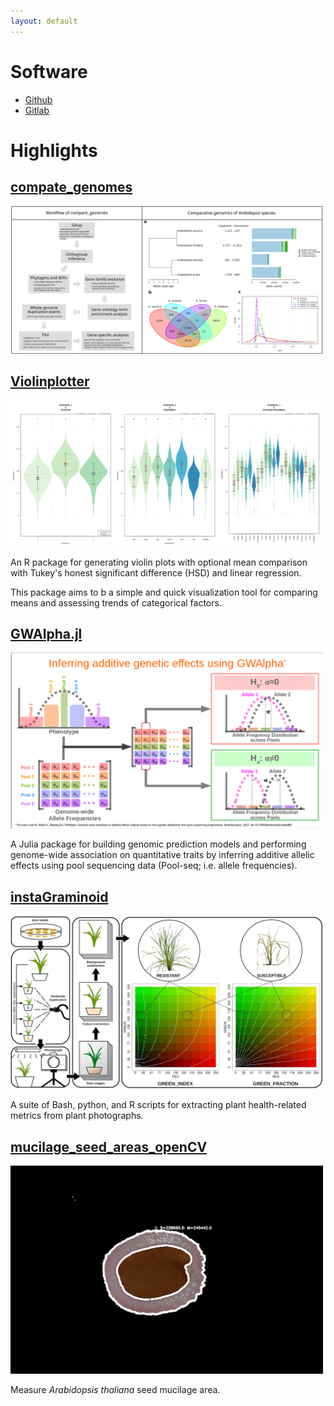 ```yaml
---
layout: default
---
```


# Software

- [Github](https://github.com/jeffersonfparil/)
- [Gitlab](https://gitlab.com/jeffersonfparil)
 
# Highlights

## [compate_genomes](https://github.com/jeffersonfparil/compare_genomes)

<img src="https://raw.githubusercontent.com/jeffersonfparil/compare_genomes/82047bc070ade87d14df99baf0dea78eaeb54985/misc/compare_genomes_workflow.svg" width="500">

## [Violinplotter](https://github.com/jeffersonfparil/violinplotter)

<img src="/img/violinplotter.png" width="500"/>

An R package for generating violin plots with optional mean comparison with Tukey's honest significant difference (HSD) and linear regression.

This package aims to b a simple and quick visualization tool for comparing means and assessing trends of categorical factors.

## [GWAlpha.jl](https://github.com/jeffersonfparil/GWAlpha.jl)

<img src="/img/GWAlpha.png" width="500"/>

A Julia package for building genomic prediction models and performing genome-wide association on quantitative traits by inferring additive allelic effects using pool sequencing data (Pool-seq; i.e. allele frequencies).

## [instaGraminoid](https://gitlab.com/jeffersonfparil/instaGraminoid)

<img src="/img/instaGraminoid.jpg" width="500"/>

A suite of Bash, python, and R scripts for extracting plant health-related metrics from plant photographs.

## [mucilage_seed_areas_openCV](https://gitlab.com/jeffersonfparil/mucilage_seed_areas_opencv)

<img src="/img/araseed_mucilage.jpg" width="500"/>

Measure *Arabidopsis thaliana* seed mucilage area.
